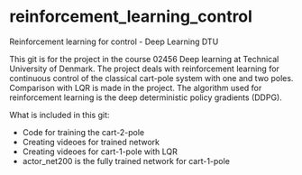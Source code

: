 # reinforcement_learning_control
Reinforcement learning for control - Deep Learning DTU


This git is for the project in the course 02456 Deep learning at Technical University of Denmark.
The project deals with reinforcement learning for continuous control of the classical cart-pole system with one and two poles.
Comparison with LQR is made in the project.
The algorithm used for reinforcement learning is the deep deterministic policy gradients (DDPG).


What is included in this git:

- Code for training the cart-2-pole
- Creating videoes for trained network
- Creating videoes for cart-1-pole with LQR
- actor_net200 is the fully trained network for cart-1-pole
